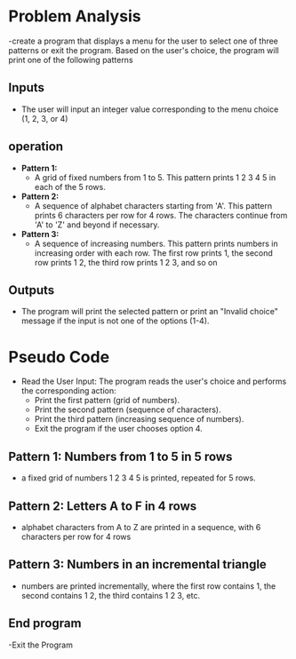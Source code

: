 # Problem Analysis
-create a program that displays a menu for the user to select one of three patterns or exit the program. Based on the user's choice, the program will print one of the following patterns

## Inputs
- The user will input an integer value corresponding to the menu choice (1, 2, 3, or 4)

## operation
- **Pattern 1:** 
  - A grid of fixed numbers from 1 to 5. This pattern prints 1 2 3 4 5 in each of the 5 rows.
- **Pattern 2:** 
  - A sequence of alphabet characters starting from 'A'. This pattern prints 6 characters per row for 4 rows. The characters continue from 'A' to 'Z' and beyond if necessary.
- **Pattern 3:** 
  - A sequence of increasing numbers. This pattern prints numbers in increasing order with each row. The first row prints 1, the second row prints 1 2, the third row prints 1 2 3, and so on
## Outputs
- The program will print the selected pattern or print an "Invalid choice" message if the input is not one of the options (1-4).

# Pseudo Code

- Read the User Input: The program reads the user's choice and performs the corresponding action:
   - Print the first pattern (grid of numbers).
   - Print the second pattern (sequence of characters).
   - Print the third pattern (increasing sequence of numbers).
   - Exit the program if the user chooses option 4.

## Pattern 1: Numbers from 1 to 5 in 5 rows
- a fixed grid of numbers 1 2 3 4 5 is printed, repeated for 5 rows.

## Pattern 2: Letters A to F in 4 rows
- alphabet characters from A to Z are printed in a sequence, with 6 characters per row for 4 rows

## Pattern 3: Numbers in an incremental triangle
- numbers are printed incrementally, where the first row contains 1, the second contains 1 2, the third contains 1 2 3, etc.


## End program
-Exit the Program
